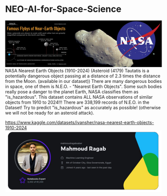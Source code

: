# NEO-AI-for-Space-Science
![](https://github.com/MahmoudRaga/NEO-AI-for-Space-Science/blob/main/space.jpg)
NASA Nearest Earth Objects (1910-2024)
(Asteroid (4179) Tautatis is a potentially dangerous object passing at a distance of 2.3 times the distance from the Moon. (available in our dataset))
There are many dangerous bodies in space, one of them is N.E.O. - "Nearest Earth Objects". 
Some such bodies really pose a danger to the planet Earth, NASA classifies them as "is_hazardous". 
This dataset contains ALL NASA observations of similar objects from 1910 to 2024!!!
There are 338,199 records of N.E.O. in the Dataset!
Try to predict "is_hazardous" as accurately as possible! (otherwise we will not be ready for an asteroid attack).

https://www.kaggle.com/datasets/ivansher/nasa-nearest-earth-objects-1910-2024
![](https://github.com/MahmoudRaga/NEO-AI-for-Space-Science/blob/main/Ex.png)
 
